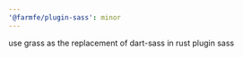 ```yaml
---
'@farmfe/plugin-sass': minor
---
```


use grass as the replacement of dart-sass in rust plugin sass
